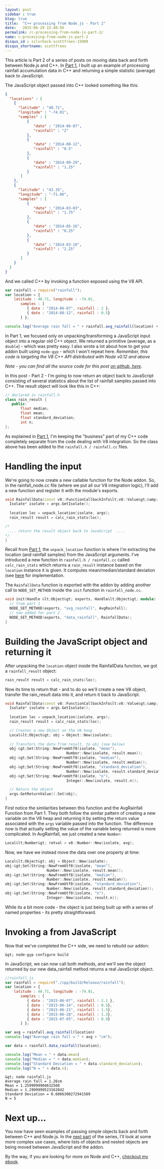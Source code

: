 ```yaml
---
layout: post
sidebar : true
blog: true
title:  "C++ processing from Node.js - Part 2"
date:   2015-06-29 15:40:56
permalink: /c-processing-from-node-js-part-2/
name: c-processing-from-node-js-part-2
disqus_id : silvrback-scottfrees-15900
disqus_shortname: scottfrees
---
```


This article is Part 2 of a series of posts on moving data back and forth between Node.js and C++.  In [Part 1](https://blog.scottfrees.com/c-processing-from-node-js), I built up an example of processing rainfall accumulation data in C++ and returning a simple statistic (average) back to JavaScript.
<!--more-->
The JavaScript object passed into C++ looked something like this:

```json
{
  "locations" : [
    {
      "latitude" : "40.71",
      "longitude" : "-74.01",
      "samples" : [
          {
             "date" : "2014-06-07",
             "rainfall" : "2"
          },
          {
             "date" : "2014-08-12",
             "rainfall" : "0.5"
          },
          {
             "date" : "2014-09-29",
             "rainfall" : "1.25"
          }
       ]
    },
    {
      "latitude" : "42.35",
      "longitude" : "-71.06",
      "samples" : [
          {
             "date" : "2014-03-03",
             "rainfall" : "1.75"
          },
          {
             "date" : "2014-05-16",
             "rainfall" : "0.25"
          },
          {
             "date" : "2014-03-18",
             "rainfall" : "2.25"
          }
       ]
    }
  ]
}
```

And we called C++ by invoking a function exposed using the V8 API.

```js
var rainfall = require("rainfall");
var location = {
	latitude : 40.71, longitude : -74.01,
       samples : [ 
          { date : "2014-06-07", rainfall : 2 },
          { date : "2014-08-12", rainfall : 0.5}
       ] };

console.log("Average rain fall = " + rainfall.avg_rainfall(location) + "cm");
```

In Part 1, we focused only on unpacking/transforming a JavaScript input object into a regular old C++ object.  We returned a primitive (average, as a `double`) - which was pretty easy.  I also wrote a lot about how to get your addon built using `node-gyp` - which I won't repeat here.  *Remember, this code is targeting the V8 C++ API distributed with Node v0.12 and above*

*Note - you can find all the source code for this post [on github, here](https://github.com/freezer333/nodecpp-demo)*.

In this post - Part 2 - I'm going to now return an object back to JavaScript consisting of several statistics about the list of rainfall samples passed into C++.  The result object will look like this in C++:

```c++
// declared in rainfall.h
class rain_result {
   public:
       float median;
       float mean;
       float standard_deviation;
       int n;
};
``` 

As explained in [Part 1](), I'm keeping the "business" part of my C++ code completely separate from the code dealing with V8 integration.  So the class above has been added to the `rainfall.h / rainfall.cc` files.

# Handling the input
We're going to now create a new callable function for the Node addon.  So, in the rainfall_node.cc file (where we put all our V8 integration logic), I'll add a new function and register it with the module's exports.

```c++
void RainfallData(const v8::FunctionCallbackInfo&lt;v8::Value&gt;&amp; args) {
  Isolate* isolate = args.GetIsolate();
  
  location loc = unpack_location(isolate, args);
  rain_result result = calc_rain_stats(loc);

/*
 .... return the result object back to JavaScript  ....
*/
}
```
Recall from [Part 1](), the `unpack_location` function is where I'm extracting the location (and rainfall samples) from the JavaScript arguments.  I've introduced a new function in `rainfall.h / rainfall.cc` called `calc_rain_stats` which returns a `rain_result` instance based on the `location` instance it is given.  It computes mean/median/standard deviation (see [here](https://github.com/freezer333/nodecpp-demo/blob/master/cpp/rainfall.cc) for implementation.

The `RainfallData` function is exported with the addon by adding another call to `NODE_SET_METHOD` inside the `init` function in `rainfall_node.cc`.

```c++
void init(Handle &lt;Object&gt; exports, Handle&lt;Object&gt; module) {
  // from part 1
  NODE_SET_METHOD(exports, "avg_rainfall", AvgRainfall);
  // now added for part 2
  NODE_SET_METHOD(exports, "data_rainfall", RainfallData);
}
```

# Building the JavaScript object and returning it
After unpacking the `location` object inside the RainfallData function, we got a `rainfall_result` object:

```C++
rain_result result = calc_rain_stats(loc);
```

Now its time to return that - and to do so we'll create a new V8 object, transfer the rain_result data into it, and return it back to JavaScript.

```C++
void RainfallData(const v8::FunctionCallbackInfo&lt;v8::Value&gt;&amp; args) {
  Isolate* isolate = args.GetIsolate();
  
  location loc = unpack_location(isolate, args);
  rain_result result = calc_rain_stats(loc);

  // Creates a new Object on the V8 heap
  Local&lt;Object&gt; obj = Object::New(isolate);
  
  // Transfers the data from result, to obj (see below)
  obj-&gt;Set(String::NewFromUtf8(isolate, "mean"), 
                            Number::New(isolate, result.mean));
  obj-&gt;Set(String::NewFromUtf8(isolate, "median"), 
                            Number::New(isolate, result.median));
  obj-&gt;Set(String::NewFromUtf8(isolate, "standard_deviation"), 
                            Number::New(isolate, result.standard_deviation));
  obj-&gt;Set(String::NewFromUtf8(isolate, "n"), 
                            Integer::New(isolate, result.n));

  // Return the object
  args.GetReturnValue().Set(obj);
}
```

First notice the similarities between this function and the AvgRainfall Function from Part 1. They both follow the similar pattern of creating a new variable on the V8 heap and returning it by setting the return value associated with the `args` variable passed into the function.  The difference now is that actually setting the value of the variable being returned is more complicated.  In AvgRainfall, we just created a new `Number`:

```C++
Local&lt;Number&gt; retval = v8::Number::New(isolate, avg);
```

Now, we have we instead move the data over one property at time:

```C++
Local&lt;Object&gt; obj = Object::New(isolate);
obj-&gt;Set(String::NewFromUtf8(isolate, "mean"), 
                   Number::New(isolate, result.mean));
obj-&gt;Set(String::NewFromUtf8(isolate, "median"), 
                   Number::New(isolate, result.median));
obj-&gt;Set(String::NewFromUtf8(isolate, "standard_deviation"), 
                   Number::New(isolate, result.standard_deviation));
obj-&gt;Set(String::NewFromUtf8(isolate, "n"), 
                   Integer::New(isolate, result.n));
```

While its a bit more code - the object is just being built up with a series of named properties - its pretty straightforward.  

# Invoking a from JavaScript
Now that we've completed the C++ side, we need to rebuild our addon:

```
&gt; node-gyp configure build
```

In JavaScript, we can now call both methods, and we'll see the object returned by our new data_rainfall method returns a real JavaScript object.

```JavaScript
//rainfall.js
var rainfall = require("./cpp/build/Release/rainfall");
var location = {
    latitude : 40.71, longitude : -74.01,
       samples : [
          { date : "2015-06-07", rainfall : 2.1 },
          { date : "2015-06-14", rainfall : 0.5}, 
          { date : "2015-06-21", rainfall : 1.5}, 
          { date : "2015-06-28", rainfall : 1.3}, 
          { date : "2015-07-05", rainfall : 0.9}
       ] };

var avg = rainfall.avg_rainfall(location)
console.log("Average rain fall = " + avg + "cm");

var data = rainfall.data_rainfall(location);

console.log("Mean = " + data.mean)
console.log("Median = " + data.median);
console.log("Standard Deviation = " + data.standard_deviation);
console.log("N = " + data.n);
```

```console256
&gt; node rainfall.js
Average rain fall = 1.26cm
Mean = 1.2599999904632568
Median = 1.2999999523162842
Standard Deviation = 0.6066300272941589
N = 5
```

# Next up...
You now have seen examples of passing simple objects back and forth between C++ and Node.js.  In the [next part](http://blog.scottfrees.com/c-processing-from-node-js-part-3-arrays) of the series, I'll look at some more complex use cases, where lists of objects and nested objects are being moved between JavaScript and the addon.

By the way, if you are looking for more on Node and C++, [checkout my ebook](https://gumroad.com/l/dTVf).